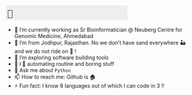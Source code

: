  ![](https://github.com/vlakhujani/vlakhujani/blob/master/hi.gif)
- 🔭 I’m currently working as Sr Bioinformatician @ Neuberg Centre for Genomic Medicine, Ahmedabad
- 🌵 I’m from Jodhpur, Rajasthan. No we don't have sand everywhere 🏜️ and we do not ride on 🐪 !
- 🤔 I’m exploring software building tools
- 🤖 I 💙 automating routine and boring stuff 
- 💬 Ask me about `Python`
- 📫 How to reach me: Github is 🏠
- ⚡ Fun fact: I know 8 languages out of which I can code in 3 !!
